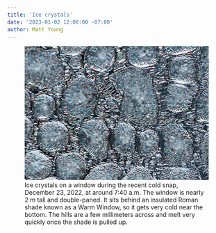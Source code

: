 ```yaml
---
title: 'Ice crystals'
date: '2023-01-02 12:00:00 -07:00'
author: Matt Young
---
```



<figure>
<img src="/uploads/2022/DSC05398_Ice_Crystals_600.jpg" alt="Ice crystals"/>
<figcaption>Ice crystals on a window during the recent cold snap, December 23, 2022, at around 7:40 a.m. The window is nearly 2&nbsp;m tall and double-paned. It sits behind an insulated Roman shade known as a Warm Window, so it gets very cold near the bottom. The hills are a few millimeters across and melt very quickly once the shade is pulled up. 
</figcaption>
</figure>
